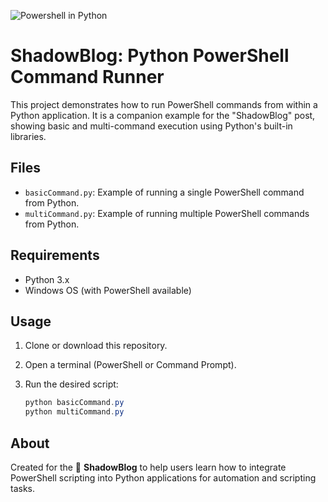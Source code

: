 ![Powershell in Python](https://blog.shadowcoding.com/blog-images/powershell-in-python/powershell-in-python-cover-image.jpg)

# ShadowBlog: Python PowerShell Command Runner

This project demonstrates how to run PowerShell commands from within a Python application. It is a companion example for the "ShadowBlog" post, showing basic and multi-command execution using Python's built-in libraries.

## Files

- `basicCommand.py`: Example of running a single PowerShell command from Python.
- `multiCommand.py`: Example of running multiple PowerShell commands from Python.

## Requirements
- Python 3.x
- Windows OS (with PowerShell available)

## Usage

1. Clone or download this repository.
2. Open a terminal (PowerShell or Command Prompt).
3. Run the desired script:
   
   ```powershell
   python basicCommand.py
   python multiCommand.py
   ```

## About

Created for the 🥷 **ShadowBlog** to help users learn how to integrate PowerShell scripting into Python applications for automation and scripting tasks.
